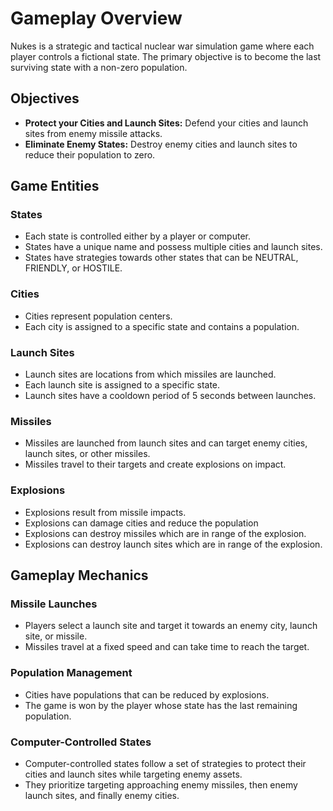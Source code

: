 # Gameplay Overview

Nukes is a strategic and tactical nuclear war simulation game where each player controls a fictional state. The primary objective is to become the last surviving state with a non-zero population.

## Objectives

- **Protect your Cities and Launch Sites:** Defend your cities and launch sites from enemy missile attacks.
- **Eliminate Enemy States:** Destroy enemy cities and launch sites to reduce their population to zero.

## Game Entities

### States

- Each state is controlled either by a player or computer.
- States have a unique name and possess multiple cities and launch sites.
- States have strategies towards other states that can be NEUTRAL, FRIENDLY, or HOSTILE.

### Cities

- Cities represent population centers.
- Each city is assigned to a specific state and contains a population.

### Launch Sites

- Launch sites are locations from which missiles are launched.
- Each launch site is assigned to a specific state.
- Launch sites have a cooldown period of 5 seconds between launches.

### Missiles

- Missiles are launched from launch sites and can target enemy cities, launch sites, or other missiles.
- Missiles travel to their targets and create explosions on impact.

### Explosions

- Explosions result from missile impacts.
- Explosions can damage cities and reduce the population
- Explosions can destroy missiles which are in range of the explosion.
- Explosions can destroy launch sites which are in range of the explosion.

## Gameplay Mechanics

### Missile Launches

- Players select a launch site and target it towards an enemy city, launch site, or missile.
- Missiles travel at a fixed speed and can take time to reach the target.

### Population Management

- Cities have populations that can be reduced by explosions.
- The game is won by the player whose state has the last remaining population.

### Computer-Controlled States

- Computer-controlled states follow a set of strategies to protect their cities and launch sites while targeting enemy assets.
- They prioritize targeting approaching enemy missiles, then enemy launch sites, and finally enemy cities.
